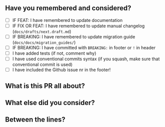 ## Have you remembered and considered?

- [ ] IF FEAT: I have remembered to update documentation
- [ ] IF FIX OR FEAT: I have remembered to update manual changelog (`docs/drafts/next.draft.md`)
- [ ] IF BREAKING: I have remembered to update migration guide (`docs/docs/migration_guides/`)
- [ ] IF BREAKING: I have committed with `BREAKING:` in footer or `!` in header
- [ ] I have added tests (if not, comment why)
- [ ] I have used conventional commits syntax (if you squash, make sure that conventional commit is used)
- [ ] I have included the Github issue nr in the footer!

## What is this PR all about?


## What else did you consider?


## Between the lines?
